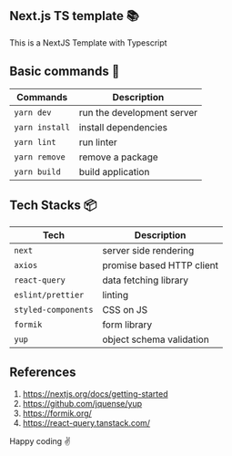 ## Next.js TS template :books:
This is a NextJS Template with Typescript

## Basic commands :wrench:

|     Commands   |      Description           |
| -------------- |--------------------------- |
| `yarn dev`     | run the development server |
| `yarn install` | install dependencies       |
| `yarn lint`	   | run linter                 |
| `yarn remove`  | remove a package           |
| `yarn build`   | build application          |

## Tech Stacks :package:

|     Tech          |      Description           |
|-------------------|----------------------------|
| `next`            | server side rendering      |
| `axios`           | promise based HTTP client  |
| `react-query`     | data fetching library      |
| `eslint/prettier` | linting                    |
| `styled-components` | CSS on JS                |
| `formik`            | form library             |
| `yup`               | object schema validation |

## References
1. https://nextjs.org/docs/getting-started
2. https://github.com/jquense/yup
3. https://formik.org/
4. https://react-query.tanstack.com/

Happy coding :v: